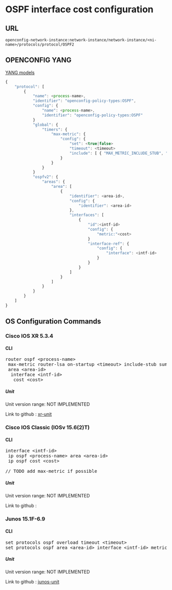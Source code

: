 # OSPF interface cost configuration

## URL

```
openconfig-network-instance:network-instance/network-instance/<ni-name>/protocols/protocol/OSPF2
```

## OPENCONFIG YANG

[YANG models](https://github.com/FRINXio/openconfig/tree/master/ospf/src/main/yang)

```javascript
{
    "protocol": [
        {
            "name": <process-name>,
            "identifier": "openconfig-policy-types:OSPF",
            "config": {
                "name": <process-name>,
                "identifier": "openconfig-policy-types:OSPF"
            }
            "global": {
                "timers": {
                    "max-metric": {
                        "config": {
                            "set": <true|false>
                            "timeout": <timeout>
                            "include": [ { "MAX_METRIC_INCLUDE_STUB", "AS_EXTERNAL_LSA", "SUMMARY_ASBR_LSA" } ]
                        }
                    }
                }
            }
            "ospfv2": {
                "areas": {
                    "area": [
                        {
                            "identifier": <area-id>,
                            "config": {
                                "identifier": <area-id>
                            },
                            "interfaces": [
                                {
                                    "id":<intf-id>
                                    "config": {
                                        "metric:"<cost>
                                    }
                                    "interface-ref": {
                                        "config": {
                                            "interface": <intf-id>
                                        }
                                    }
                                }
                            ]
                        }
                    ]
                }
            }
        }
    ]
}
```

## OS Configuration Commands

### Cisco IOS XR 5.3.4

#### CLI

<pre>
router ospf &lt;process-name&gt;
 max-metric router-lsa on-startup &lt;timeout&gt; include-stub summary-lsa external-lsa
 area &lt;area-id&gt;
  interface &lt;intf-id&gt;
   cost &lt;cost&gt;
</pre>

##### Unit

Unit version range: NOT IMPLEMENTED

Link to github : [xr-unit]()

### Cisco IOS Classic (IOSv 15.6(2)T)

#### CLI

<pre>
interface &lt;intf-id&gt;
 ip ospf &lt;process-name&gt; area &lt;area-id&gt;
 ip ospf cost &lt;cost&gt;
 
// TODO add max-metric if possible
</pre>

##### Unit

Unit version range: NOT IMPLEMENTED

Link to github : 

### Junos 15.1F-6.9

#### CLI

<pre>
set protocols ospf overload timeout &lt;timeout&gt;
set protocols ospf area &lt;area-id&gt; interface &lt;intf-id&gt; metric &lt;cost&gt;
</pre>

##### Unit

Unit version range: NOT IMPLEMENTED

Link to github : [junos-unit]()
